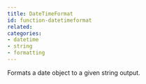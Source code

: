 ```yaml
---
title: DateTimeFormat
id: function-datetimeformat
related:
categories:
- datetime
- string
- formatting
---
```


Formats a date object to a given string output.